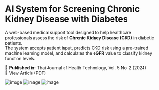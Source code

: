 # AI System for Screening Chronic Kidney Disease with Diabetes

A web-based medical support tool designed to help healthcare professionals assess the risk of **Chronic Kidney Disease (CKD)** in diabetic patients.  
The system accepts patient input, predicts CKD risk using a pre-trained machine learning model, and calculates the **eGFR** value to classify kidney function levels.

📄 **Published in:** Thai Journal of Health Technology, Vol. 5 No. 2 (2024)  
🔗 [View Article (PDF)](https://thaihta.org/journal/file/files/ThaiHTJ_5-2-06.pdf)

 
![image](https://github.com/user-attachments/assets/b6f80770-897b-4a07-a540-9db3ef1cab6a)
![image](https://github.com/user-attachments/assets/5248ffbb-23ba-414f-8c74-94a38522d884)
![image](https://github.com/user-attachments/assets/66bd367a-3652-4b97-b276-036269f6d40e)
